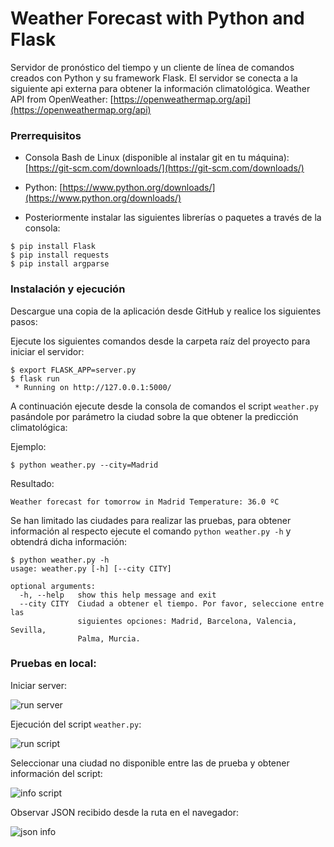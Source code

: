 # Weather Forecast with Python and Flask
Servidor de pronóstico del tiempo y un cliente de línea de comandos creados con Python y su framework Flask.
El servidor se conecta a la siguiente api externa para obtener la información climatológica.
Weather API from OpenWeather: [https://openweathermap.org/api](https://openweathermap.org/api)

### Prerrequisitos
 
 - Consola Bash de Linux (disponible al instalar git en tu máquina):
   [https://git-scm.com/downloads/](https://git-scm.com/downloads/)
   
 - Python:
   [https://www.python.org/downloads/](https://www.python.org/downloads/)
   
 - Posteriormente instalar las siguientes librerías o paquetes a través de la consola:
```
$ pip install Flask
$ pip install requests
$ pip install argparse
```
### Instalación y ejecución
Descargue una copia de la aplicación desde GitHub y realice los siguientes pasos:

Ejecute los siguientes comandos desde la carpeta raíz del proyecto para iniciar el servidor:
```
$ export FLASK_APP=server.py
$ flask run
 * Running on http://127.0.0.1:5000/
```

A continuación ejecute desde la consola de comandos el script `weather.py` pasándole por parámetro la ciudad sobre la que obtener la predicción climatológica:

Ejemplo:
```
$ python weather.py --city=Madrid
```
Resultado:
```
Weather forecast for tomorrow in Madrid Temperature: 36.0 ºC
```

Se han limitado las ciudades para realizar las pruebas, para obtener información al respecto ejecute el comando `python weather.py -h` y obtendrá dicha información:
```
$ python weather.py -h
usage: weather.py [-h] [--city CITY]

optional arguments:
  -h, --help   show this help message and exit
  --city CITY  Ciudad a obtener el tiempo. Por favor, seleccione entre las
               siguientes opciones: Madrid, Barcelona, Valencia, Sevilla,
               Palma, Murcia.
```
### Pruebas en local:
Iniciar server:

![run server](https://lh3.googleusercontent.com/_DXMa8qU19SOCVN9WNx5rNyTWDFI53UDKR0481n5RQDCKwDPzEgP64Zf997-N9_rcBitZoEo2dUS)

Ejecución del script `weather.py`:

![run script](https://lh3.googleusercontent.com/Z9XhYi43eqaJrnonTeqp9M2m_XFD48K6Y3ALsE5Ah3kqDusJy-ux4tWFYiLkRhWq9x_iUWCRTy1q)

Seleccionar una ciudad no disponible entre las de prueba y obtener información del script:

![info script](https://lh3.googleusercontent.com/4j6cqyu7475a9-EI3x7OtS6a767Jnp53fUF_67gmyfAQP2WJmFcB2-ztBWU37fGqbJ89UJQMwFGv)

Observar JSON recibido desde la ruta en el navegador:

![json info](https://lh3.googleusercontent.com/8wKhtOWpJiiMhH6dUqFd4YvXbeIPwhnveT621VSGbSBWjTU_KZ2h40vGKt7RG-61KNbGT6PY9_8Y)
